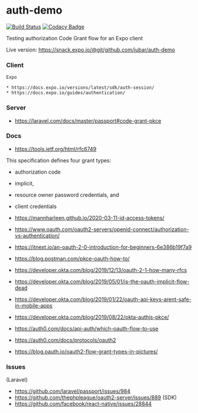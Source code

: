 # auth-demo

[![Build Status](https://app.travis-ci.com/iubar/auth-demo.svg?branch=master)](https://app.travis-ci.com/github/iubar/auth-demo)
[![Codacy Badge](https://app.codacy.com/project/badge/Grade/a7f66179f78c4e5aa9cdaea3c20782a9)](https://www.codacy.com/gh/iubar/auth-demo/dashboard)

Testing authorization Code Grant flow for an Expo client

Live version: https://snack.expo.io/@git/github.com/iubar/auth-demo


### Client

	Expo

	* https://docs.expo.io/versions/latest/sdk/auth-session/
	* https://docs.expo.io/guides/authentication/


### Server

 * https://laravel.com/docs/master/passport#code-grant-pkce

### Docs

* https://tools.ietf.org/html/rfc6749

 This specification defines four grant types:
 * authorization code
 * implicit, 
 * resource owner password credentials, and 
 * client credentials
   
 * https://mannharleen.github.io/2020-03-11-id-access-tokens/
 * https://www.oauth.com/oauth2-servers/openid-connect/authorization-vs-authentication/   
 * https://itnext.io/an-oauth-2-0-introduction-for-beginners-6e386b19f7a9
 * https://blog.postman.com/pkce-oauth-how-to/
 * https://developer.okta.com/blog/2019/12/13/oauth-2-1-how-many-rfcs
 * https://developer.okta.com/blog/2019/05/01/is-the-oauth-implicit-flow-dead
 * https://developer.okta.com/blog/2019/01/22/oauth-api-keys-arent-safe-in-mobile-apps
 * https://developer.okta.com/blog/2019/08/22/okta-authjs-pkce/
 * https://auth0.com/docs/api-auth/which-oauth-flow-to-use
 * https://auth0.com/docs/protocols/oauth2
 * https://blog.oauth.io/oauth2-flow-grant-types-in-pictures/

### Issues 

(Laravel)
 * https://github.com/laravel/passport/issues/984
 * https://github.com/thephpleague/oauth2-server/issues/889 
(SDK)
 * https://github.com/facebook/react-native/issues/28844
